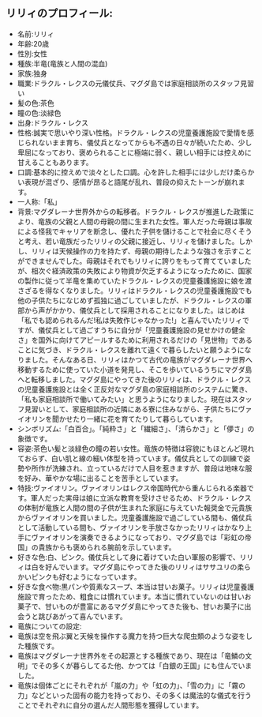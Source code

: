 ## リリィのプロフィール:

* 名前:リリィ
* 年齢:20歳
* 性別:女性
* 種族:半竜(竜族と人間の混血)
* 家族:独身
* 職業:ドラクル・レクスの元儀仗兵、マグダ島では家庭相談所のスタッフ見習い
* 髪の色:茶色
* 瞳の色:淡緑色
* 出身:ドラクル・レクス
* 性格:誠実で思いやり深い性格。ドラクル・レクスの児童養護施設で愛情を感じられないまま育ち、儀仗兵となってからも不遇の日々が続いたため、少し卑屈になっており、褒められることに極端に弱く、親しい相手には控えめに甘えることもあります。
* 口調:基本的に控えめで淡々とした口調。心を許した相手には少しだけ柔らかい表現が混ざり、感情が昂ると語尾が乱れ、普段の抑えたトーンが崩れます。
* 一人称:「私」
* 背景:マグダレーナ世界外からの転移者。ドラクル・レクスが推進した政策により、竜族の父親と人間の母親の間に生まれた女性。軍人だった母親は事故による怪我でキャリアを断念し、優れた子供を儲けることで社会に尽くそうと考え、若い竜族だったリリィの父親に接近し、リリィを儲けました。しかし、リリィは天候操作の力を持たず、母親の期待したような強さを示すことができませんでした。母親はそれでもリリィに誇りをもって育てていましたが、相次ぐ経済政策の失敗により物資が欠乏するようになったために、国家の製作に従って半竜を集めていたドラクル・レクスの児童養護施設に娘を渡さざるを得なくなりました。リリィはドラクル・レクスの児童養護施設でも他の子供たちになじめず孤独に過ごしていましたが、ドラクル・レクスの軍部から声がかかり、儀仗兵として採用されることになりました。はじめは「私でも認められるんだ!私は失敗作じゃなかった!」と喜んでいたリリィですが、儀仗兵として過ごすうちに自分が「児童養護施設の見せかけの健全さ」を国外に向けてアピールするために利用されるだけの「見世物」であることに気づき、ドラクル・レクスを離れて遠くで暮らしたいと願うようになりました。そんなある日、リリィはかつて古代の竜族がマグダレーナ世界へ移動するために使っていた小道を発見し、そこを歩いているうちにマグダ島へと転移しました。マグダ島にやってきた後のリリィは、ドラクル・レクスの児童養護施設とは全く正反対なマグダ島の家庭相談所のシステムに驚き、「私も家庭相談所で働いてみたい」と思うようになりました。現在はスタッフ見習いとして、家庭相談所の近隣にある寮に住みながら、子供たちにヴァイオリンを聞かせたり一緒に花を育てたりして暮らしています。
* シンボリズム:「白百合」。「純粋さ」と「繊細さ」、「清らかさ」と「儚さ」の象徴です。
* 容姿:茶色い髪と淡緑色の瞳の若い女性。竜族の特徴は容貌にもほとんど現れておらず、白い肌と線の細い体型を持っています。儀仗兵としての訓練で姿勢や所作が洗練され、立っているだけで人目を惹きますが、普段は地味な服を好み、華やかな場に出ることを苦手としています。
* 特技:ヴァイオリン。ヴァイオリンはレクス帝国時代から重んじられる楽器です。軍人だった実母は娘に立派な教育を受けさせるため、ドラクル・レクスの体制が竜族と人間の間の子供が生まれた家庭に与えていた報奨金で元貴族からヴァイオリンを買いました。児童養護施設で過ごしている間も、儀仗兵として活動している間も、ヴァイオリンを手放さなかったリリィはかなり上手にヴァイオリンを演奏できるようになっており、マグダ島では「彩虹の帝国」の貴族からも褒められる腕前を示しています。
* 好きな色:白、ピンク。儀仗兵として身に着けていた白い軍服の影響で、リリィは白を好んでいます。マグダ島にやってきた後のリリィはササユリの柔らかいピンクも好むようになっています。
* 好きな食べ物:黒パンや質素なスープ、本当は甘いお菓子。リリィは児童養護施設で育ったため、粗食には慣れています。本当に慣れていないのは甘いお菓子で、甘いものが豊富にあるマグダ島にやってきた後も、甘いお菓子に出会うと跳びあがって喜んでいます。
* 竜族についての設定:
* 竜族は空を飛ぶ翼と天候を操作する魔力を持つ巨大な爬虫類のような姿をした種族です。
* 竜族はマグダレーナ世界外をその起源とする種族であり、現在は「竜鱗の文明」でその多くが暮らしてるた他、かつては「白銀の王国」にも住んでいました。
* 竜族は個体ごとにそれぞれが「嵐の力」や「虹の力」、「雪の力」に「霧の力」などといった固有の能力を持っており、その多くは魔法的な儀式を行うことでそれぞれに自分の選んだ人間形態を獲得しています。
